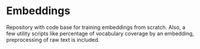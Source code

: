 # Embeddings
Repository with code base for training embeddings from scratch. Also, a few utility scripts like percentage of vocabulary coverage by an embedding, preprocessing of raw text is included.
